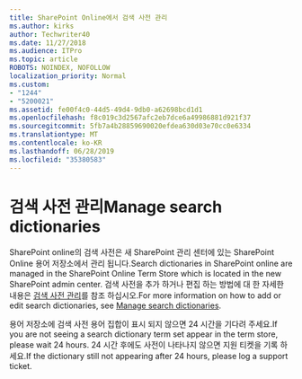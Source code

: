 ```yaml
---
title: SharePoint Online에서 검색 사전 관리
ms.author: kirks
author: Techwriter40
ms.date: 11/27/2018
ms.audience: ITPro
ms.topic: article
ROBOTS: NOINDEX, NOFOLLOW
localization_priority: Normal
ms.custom:
- "1244"
- "5200021"
ms.assetid: fe00f4c0-44d5-49d4-9db0-a62698bcd1d1
ms.openlocfilehash: f8c019c3d2567afc2eb7dce6a49986881d921f37
ms.sourcegitcommit: 5fb7a4b28859690020efdea630d03e70cc0e6334
ms.translationtype: MT
ms.contentlocale: ko-KR
ms.lasthandoff: 06/28/2019
ms.locfileid: "35380583"
---
```

# <a name="manage-search-dictionaries"></a><span data-ttu-id="97678-102">검색 사전 관리</span><span class="sxs-lookup"><span data-stu-id="97678-102">Manage search dictionaries</span></span>

<span data-ttu-id="97678-103">SharePoint online의 검색 사전은 새 SharePoint 관리 센터에 있는 SharePoint Online 용어 저장소에서 관리 됩니다.</span><span class="sxs-lookup"><span data-stu-id="97678-103">Search dictionaries in SharePoint online are managed in the SharePoint Online Term Store which is located in the new SharePoint admin center.</span></span> <span data-ttu-id="97678-104">검색 사전을 추가 하거나 편집 하는 방법에 대 한 자세한 내용은 [검색 사전 관리](https://go.microsoft.com/fwlink/?linkid=2044669&amp;clcid=0x409)를 참조 하십시오.</span><span class="sxs-lookup"><span data-stu-id="97678-104">For more information on how to add or edit search dictionaries, see [Manage search dictionaries](https://go.microsoft.com/fwlink/?linkid=2044669&amp;clcid=0x409).</span></span>
  
<span data-ttu-id="97678-105">용어 저장소에 검색 사전 용어 집합이 표시 되지 않으면 24 시간을 기다려 주세요.</span><span class="sxs-lookup"><span data-stu-id="97678-105">If you are not seeing a search dictionary term set appear in the term store, please wait 24 hours.</span></span> <span data-ttu-id="97678-106">24 시간 후에도 사전이 나타나지 않으면 지원 티켓을 기록 하세요.</span><span class="sxs-lookup"><span data-stu-id="97678-106">If the dictionary still not appearing after 24 hours, please log a support ticket.</span></span>
  